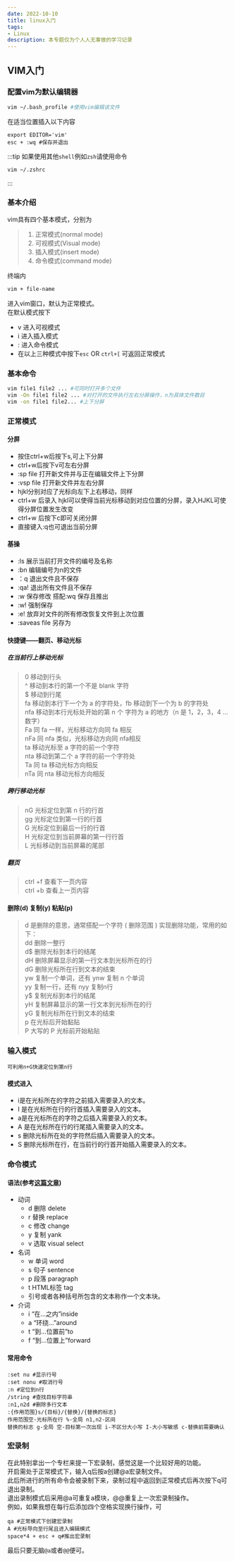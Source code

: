 ```yaml
---
date: 2022-10-10
title: linux入门
tags: 
- Linux
description: 本专题仅为个人人无事做的学习记录
---
```

## VIM入门
### 配置vim为默认编辑器
```bash
vim ~/.bash_profile #使用vim编辑该文件
```
在适当位置插入以下内容
```vim
export EDITOR='vim'
esc + :wq #保存并退出
```
:::tip
如果使用其他`shell`例如`zsh`请使用命令
```zsh
vim ~/.zshrc
```
:::
### 基本介绍
vim具有四个基本模式，分别为    
>1. 正常模式(normal mode)     
>2. 可视模式(Visual mode)      
>3. 插入模式(insert mode)    
>4. 命令模式(command mode)

终端内
```zsh
vim + file-name 
```
进入vim窗口，默认为正常模式。    
在默认模式按下
- v 进入可视模式    
- i 进入插入模式
- : 进入命令模式    
- 在以上三种模式中按下`esc` OR `ctrl+[` 可返回正常模式
### 基本命令
```zsh
vim file1 file2 ... #可同时打开多个文件
vim -On file1 file2 ... #对打开的文件执行左右分屏操作，n为具体文件数目
vim -on file1 file2... #上下分屏
```
### 正常模式
#### 分屏
- 按住ctrl+w后按下s,可上下分屏     
- ctrl+w后按下v可左右分屏    
- :sp file 打开新文件并与正在编辑文件上下分屏     
- :vsp file 打开新文件并左右分屏    
- hjkl分别对应了光标向左下上右移动，同样    
- ctrl+w 后录入 hjkl可以使得当前光标移动到对应位置的分屏，录入HJKL可使得分屏位置发生改变    
- ctrl+w 后按下c即可关闭分屏    
- 直接键入:q也可退出当前分屏    
#### 基操 
- :ls 展示当前打开文件的编号及名称    
- :bn 编辑编号为n的文件    
- ：q 退出文件且不保存
- :qa! 退出所有文件且不保存
- :w 保存修改 搭配:wq 保存且推出
- :w! 强制保存
- :e! 放弃对文件的所有修改恢复文件到上次位置
- :saveas file 另存为
#### 快捷键——翻页、移动光标
##### 在当前行上移动光标
> 0 移动到行头    
> ^ 移动到本行的第一个不是 blank 字符    
> $ 移动到行尾    
> fa 移动到本行下一个为 a 的字符处，fb 移动到下一个为 b 的字符处    
> nfa 移动到本行光标处开始的第 n 个 字符为 a 的地方（n 是 1，2，3，4 ... 数字）    
> Fa 同 fa 一样，光标移动方向同 fa 相反    
> nFa 同 nfa 类似，光标移动方向同 nfa相反    
> ta 移动光标至 a 字符的前一个字符    
> nta 移动到第二个 a 字符的前一个字符处    
> Ta 同 ta 移动光标方向相反    
> nTa 同 nta 移动光标方向相反    
##### 跨行移动光标
> nG 光标定位到第 n 行的行首    
> gg 光标定位到第一行的行首    
> G 光标定位到最后一行的行首    
> H 光标定位到当前屏幕的第一行行首    
> L 光标移动到当前屏幕的尾部    

##### 翻页
> ctrl +f 查看下一页内容    
> ctrl +b 查看上一页内容
#### 删除(d) 复制(y) 粘贴(p)
> d 是删除的意思，通常搭配一个字符 ( 删除范围 ) 实现删除功能，常用的如下：    
> dd 删除一整行    
> d$ 删除光标到本行的结尾    
> dH 删除屏幕显示的第一行文本到光标所在的行    
> dG 删除光标所在行到文本的结束    
> yw 复制一个单词，还有 ynw 复制 n 个单词    
> yy 复制一行，还有 nyy 复制n行   
> y$ 复制光标到本行的结尾    
> yH 复制屏幕显示的第一行文本到光标所在的行    
> yG 复制光标所在行到文本的结束    
> p 在光标后开始黏贴    
> P 大写的 P 光标前开始粘贴    

### 输入模式
	可利用n+G快速定位到第n行
#### 模式进入
- i是在光标所在的字符之前插入需要录入的文本。    
- I 是在光标所在行的行首插入需要录入的文本。    
- a是在光标所在的字符之后插入需要录入的文本。    
- A 是在光标所在行的行尾插入需要录入的文本。    
- s 删除光标所在处的字符然后插入需要录入的文本。    
- S 删除光标所在行，在当前行的行首开始插入需要录入的文本。    
### 命令模式
#### 语法(参考[这篇文章](https://www.zhihu.com/question/437735833/answer/1733228460))
- 动词
	- d 删除 delete 
	- r 替换 replace
	- c 修改 change
	- y 复制 yank
	- v 选取 visual select
- 名词
	- w 单词 word
    - s 句子 sentence
    - p 段落 paragraph
    - t HTML标签 tag
    - 引号或者各种括号所包含的文本称作一个文本块。
- 介词
    - i “在…之内”inside
    - a “环绕…”around
    - t “到…位置前”to
    - f “到…位置上”forward
#### 常用命令
```vim
:set nu #显示行号
:set nonu #取消行号
:n #定位到n行
/string #查找目标字符串
:n1,n2d #删除多行文本
:{作用范围}s/{目标}/{替换}/{替换的标志}  
作用范围空-光标所在行 %-全局 n1,n2-区间
替换的标志 g-全局 空-目标第一次出现 i-不区分大小写 I-大小写敏感 c-替换前需要确认
```
### 宏录制
在此特别拿出一个专栏来提一下宏录制，感觉这是一个比较好用的功能。    
开启需处于正常模式下，输入q后按a创建@a宏录制文件。    
此后所进行的所有命令会被录制下来，录制过程中返回到正常模式后再次按下q可退出录制。    
退出录制模式后采用@a可重复a模块，@@重复上一次宏录制操作。    
例如，如果我想在每行后添加四个空格实现换行操作，可
```vim
qa #正常模式下创建宏录制
A #光标导向至行尾且进入编辑模式
space*4 + esc + q#推出宏录制
```
最后只要无脑`@a`或者`@@`便可。
